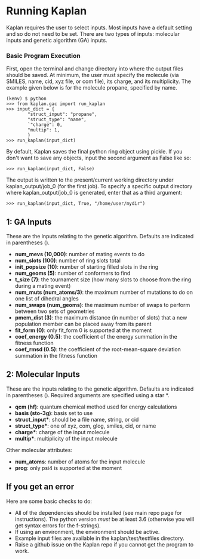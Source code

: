 # Running Kaplan

Kaplan requires the user to select inputs. Most inputs have
a default setting and so do not need to be set. There are
two types of inputs:  molecular inputs and genetic algorithm
(GA) inputs.

### Basic Program Execution

First, open the terminal and change directory into where the
output files should be saved. At minimum, the user must specify
the molecule (via SMILES, name, cid, xyz file, or com file), its
charge, and its multiplicity. The example given below is for
the molecule propane, specified by name.
```
(kenv) $ python
>>> from kaplan.gac import run_kaplan
>>> input_dict = {
        "struct_input": "propane",
        "struct_type": "name",
        `"charge": 0,
        "multip": 1,
        }  
>>> run_kaplan(input_dict)
```
By default, Kaplan saves the final python ring object using pickle.
If you don't want to save any objects, input the second argument
as False like so:
 
`>>> run_kaplan(input_dict, False)`  

The output is written to the present/current working directory
under kaplan_output/job_0 (for the first job). To specify a
specific output directory where kaplan_output/job_0 is generated,
enter that as a third argument:

`>>> run_kaplan(input_dict, True, "/home/user/mydir")`  


## 1: GA Inputs

These are the inputs relating to the genetic algorithm. Defaults
are indicated in parentheses ().  
* **num_mevs (10,000)**: number of mating events to do
* **num_slots (100)**: number of ring slots total
* **init_popsize (10)**: number of starting filled slots in the ring
* **num_geoms (5)**: number of conformers to find
* **t_size (7)**: the tournament size (how many slots to choose
from the ring during a mating event)
* **num_muts (num_atoms/3)**: the maximum number of mutations to do on one
list of dihedral angles
* **num_swaps (num_geoms)**: the maximum number of swaps to perform between
two sets of geometries
* **pmem_dist (3)**: the maximum distance (in number of slots) that
a new population member can be placed away from its parent
* **fit_form (0)**: only fit_form 0 is supported at the moment
* **coef_energy (0.5)**: the coefficient of the energy summation in
the fitness function
* **coef_rmsd (0.5)**: the coefficient of the root-mean-square
deviation summation in the fitness function

## 2: Molecular Inputs

These are the inputs relating to the genetic algorithm. Defaults
are indicated in parentheses (). Required arguments are specified
using a star *. 
* **qcm (hf)**: quantum chemical method used for energy calculations
* **basis (sto-3g)**: basis set to use
* **struct_input\***: should be a file name, string, or cid
* **struct_type\***: one of xyz, com, glog, smiles, cid, or name
* **charge\***: charge of the input molecule
* **multip\***: multiplicity of the input molecule

Other molecular attributes:
* **num_atoms**: number of atoms for the input molecule
* **prog**: only psi4 is supported at the moment

## If you get an error

Here are some basic checks to do:  
* All of the dependencies should be installed (see main
repo page for instructions). The python version *must* be
at least 3.6 (otherwise you will get syntax errors for the
f-strings).
* If using an environment, the environment should be active.
* Example input files are available in the
kaplan/test/testfiles directory.
* Raise a github issue on the Kaplan repo if you cannot get
the program to work.

